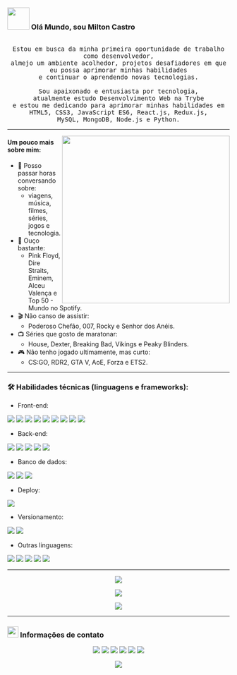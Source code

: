 ### <img src="https://bit.ly/hello-gif" width="50px"/> Olá Mundo, sou Milton Castro

<p align="center" >
  <samp>
  	<br>Estou em busca da minha primeira oportunidade de trabalho como desenvolvedor,
  	<br>almejo um ambiente acolhedor, projetos desafiadores em que eu possa aprimorar minhas habilidades
  	<br>e continuar o aprendendo novas tecnologias.
    <br>
  	<br>Sou apaixonado e entusiasta por tecnologia,
  	<br>atualmente estudo Desenvolvimento Web na Trybe
    <br>e estou me dedicando para aprimorar minhas habilidades em
  	<br>HTML5, CSS3, JavaScript ES6, React.js, Redux.js,
  	<br>MySQL, MongoDB, Node.js e Python.
  </samp>
</p>

---
<img align="right" src="https://i.pinimg.com/originals/e4/26/70/e426702edf874b181aced1e2fa5c6cde.gif" width="380px"/>

#### **Um pouco mais sobre mim:**

- 💬 Posso passar horas conversando sobre:
    - viagens, música, filmes, séries, jogos e tecnologia.
- 🎵 Ouço bastante:
    - Pink Floyd, Dire Straits, Eminem, Alceu Valença e Top 50 - Mundo no Spotify.
- 🎬 Não canso de assistir:
    - Poderoso Chefão, 007, Rocky e Senhor dos Anéis.
- 📺 Séries que gosto de maratonar:
    - House, Dexter, Breaking Bad, Vikings e Peaky Blinders.
- 🎮 Não tenho jogado ultimamente, mas curto:
    - CS:GO, RDR2, GTA V, AoE, Forza e ETS2.

---
### 🛠️ Habilidades técnicas (linguagens e frameworks):
- Front-end:
<p align="left">
  <img src="https://img.shields.io/badge/-HTML5-1A1B27?style=flat&logo=HTML5"/>
  <img src="https://img.shields.io/badge/-CSS3-1A1B27?style=flat&logo=CSS3&logoColor=1572B6"/>
  <img src="https://img.shields.io/badge/-JavaScript-1A1B27?style=flat&logo=javascript"/>
  <img src="https://img.shields.io/badge/-React-1A1B27?style=flat&logo=react"/>
  <img src="https://img.shields.io/badge/-Redux-1A1B27?style=flat&logo=Redux"/>
  <img src="https://img.shields.io/badge/-Context%20API-1A1B27?style=flat&logo=react" />
  <img src="https://img.shields.io/badge/React%20Router-1A1B27?style=flat&logo=react-router" />
  <img src="https://img.shields.io/badge/-Bootstrap-1A1B27?style=flat&logo=bootstrap" />
  <img src="https://img.shields.io/badge/-styled--components-1A1B27?style=flat&logo=styled-components" />
  
</p>

- Back-end:
<p align="left">
  <img src="https://img.shields.io/badge/-NodeJS-1A1B27?style=flat&logo=Node.js"/>
  <img src="https://img.shields.io/badge/-ExpressJS-1A1B27?style=flat&logo=express"/>
  <img src="https://img.shields.io/badge/-JWT-1A1B27?style=flat"/>
  <img src="https://img.shields.io/badge/-Sequelize-1A1B27?style=flat&logo=sequelize"/>
  <img src="https://img.shields.io/badge/-SocketIO-1A1B27?style=flat&logo=socket.io"/>
</p>

- Banco de dados:
<p align="left">
  <img src="https://img.shields.io/badge/-MySQL-1A1B27?style=flat&logo=mysql"/>
  <img src="https://img.shields.io/badge/-MongoDB-1A1B27?style=flat&logo=mongodb"/>
  <img src="https://img.shields.io/badge/-SQL Server-1A1B27?style=flat&logo=microsoft-sql-server"/>
</p>

- Deploy:
<p align="left">
  <img src="https://img.shields.io/badge/-Heroku-1A1B27?style=flat&logo=heroku"/>
</p>

- Versionamento:
<p align="left">
  <img src="https://img.shields.io/badge/-Git-1A1B27?style=flat&logo=git"/>
  <img src="https://img.shields.io/badge/-Github-1A1B27?style=flat&logo=github"/>
</p>

- Outras linguagens:
<p align="left">
  <img src="https://img.shields.io/badge/-C-1A1B27?style=flat&logo=c"/>
  <img src="https://img.shields.io/badge/-C%2B%2B-1A1B27?style=flat&logo=c%2B%2B"/>
  <img src="https://img.shields.io/badge/-C%23-1A1B27?style=flat&logo=c-sharp"/>
  <img src="https://img.shields.io/badge/-Java-1A1B27?style=flat&logo=java"/>
  <img src="https://img.shields.io/badge/-VBA-1A1B27?style=flat&"/>
</p>

---
<p align="center">
  <a href="https://github.com/castromilton07/trybe-blitz-challenge">
    <img align="center" src="https://github-readme-stats.vercel.app/api/pin/?username=castromilton07&repo=trybe-blitz-challenge&show_owner=1&theme=tokyonight"/>
  </a>
</p>
<p align="center">
  <img src="https://github-readme-stats.vercel.app/api?username=castromilton07&show_icons=true&theme=tokyonight&count_private=true"/>
</a>
<p align="center">
  <img src="https://raw.githubusercontent.com/castromilton07/castromilton07/output/github-contribution-grid-snake.svg"/>
</p>

---
###  <img src="https://bit.ly/handshake-gif" height="25px"/> Informações de contato
<p align="center">
  <a href="https://bit.ly/miltoncastro-cv-4"><img src="https://img.shields.io/badge/-Currículo-3423A6?style=flat&logo=Google-Chrome&logoColor=white"/></a>
  <a href="https://www.linkedin.com/in/milton-castro/"><img src="https://img.shields.io/badge/-milton--castro-0077B5?style=flat&logo=Linkedin&logoColor=white"/></a>
  <a href="mailto:castro.milton07@gmail.com"><img src="https://img.shields.io/badge/-castro.milton07@gmail.com-D14836?style=flat&logo=Gmail&logoColor=white"/></a>
  <a href="http://be.net/milton-castro"><img src="https://img.shields.io/badge/-milton--castro-1769FF?style=flat&logo=Behance&logoColor=white"/></a>
  <a href="https://github.com/castromilton07"><img src="https://img.shields.io/badge/-castromilton07-1A1B27?style=flat&logo=Github&logoColor=white"/></a>
  <a href="https://open.spotify.com/user/castro.milton07"><img src="https://img.shields.io/badge/-castro.milton07-1DB954?style=flat&logo=Spotify&logoColor=white"/></a>
</p>

<p align="center">
  <img src="https://visitor-badge.laobi.icu/badge?page_id=castromilton07"/>
</p>
